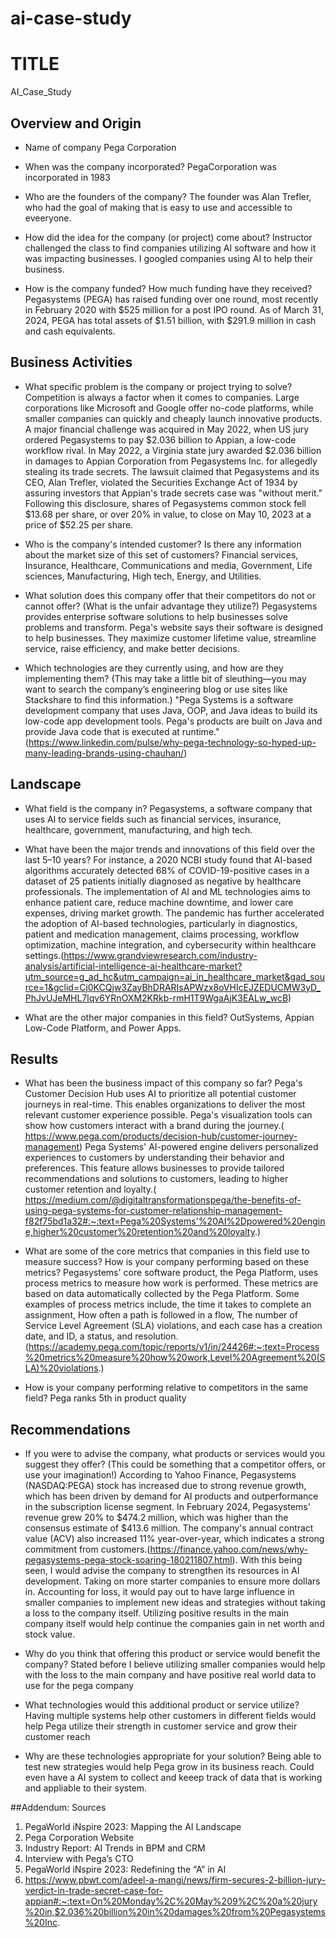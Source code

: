 # ai-case-study
# TITLE
AI_Case_Study

## Overview and Origin
* Name of company
Pega Corporation

* When was the company incorporated?
PegaCorporation was incorporated in 1983

* Who are the founders of the company?
The founder was Alan Trefler, who had the goal of making that is easy to use and accessible to eveeryone.

* How did the idea for the company (or project) come about?
Instructor challenged the class to find companies utilizing AI software and how it was impacting businesses. I googled companies using AI to help their business. 

* How is the company funded? How much funding have they received?
Pegasystems (PEGA) has raised funding over one round, most recently in February 2020 with $525 million for a post IPO round. As of March 31, 2024, PEGA has total assets of $1.51 billion, with $291.9 million in cash and cash equivalents.

## Business Activities

* What specific problem is the company or project trying to solve?
Competition is always a factor when it comes to companies. Large corporations like Microsoft and Google offer no-code platforms, while smaller companies can quickly and cheaply launch innovative products. A major financial challenge was acquired in May 2022, when US jury ordered Pegasystems to pay $2.036 billion to Appian, a low-code workflow rival. In May 2022, a Virginia state jury awarded $2.036 billion in damages to Appian Corporation from Pegasystems Inc. for allegedly stealing its trade secrets. The lawsuit claimed that Pegasystems and its CEO, Alan Trefler, violated the Securities Exchange Act of 1934 by assuring investors that Appian's trade secrets case was "without merit." Following this disclosure, shares of Pegasystems common stock fell $13.68 per share, or over 20% in value, to close on May 10, 2023 at a price of $52.25 per share.

* Who is the company's intended customer? Is there any information about the market size of this set of customers? Financial services, Insurance, Healthcare, Communications and media, Government, Life sciences, Manufacturing, High tech, Energy, and Utilities.

* What solution does this company offer that their competitors do not or cannot offer? (What is the unfair advantage they utilize?) Pegasystems provides enterprise software solutions to help businesses solve problems and transform. Pega's website says their software is designed to help businesses. They maximize customer lifetime value, streamline service, raise efficiency, and make better decisions.

* Which technologies are they currently using, and how are they implementing them? (This may take a little bit of sleuthing&mdash;you may want to search the company’s engineering blog or use sites like Stackshare to find this information.) "Pega Systems is a software development company that uses Java, OOP, and Java ideas to build its low-code app development tools. Pega's products are built on Java and provide Java code that is executed at runtime." (https://www.linkedin.com/pulse/why-pega-technology-so-hyped-up-many-leading-brands-using-chauhan/)

## Landscape

* What field is the company in?
Pegasystems, a software company that uses AI to service fields such as financial services, insurance, healthcare, government, manufacturing, and high tech.

* What have been the major trends and innovations of this field over the last 5&ndash;10 years?
For instance, a 2020 NCBI study found that AI-based algorithms accurately detected 68% of COVID-19-positive cases in a dataset of 25 patients initially diagnosed as negative by healthcare professionals. The implementation of AI and ML technologies aims to enhance patient care, reduce machine downtime, and lower care expenses, driving market growth. The pandemic has further accelerated the adoption of AI-based technologies, particularly in diagnostics, patient and medication management, claims processing, workflow optimization, machine integration, and cybersecurity within healthcare settings.(https://www.grandviewresearch.com/industry-analysis/artificial-intelligence-ai-healthcare-market?utm_source=g_ad_hc&utm_campaign=ai_in_healthcare_market&gad_source=1&gclid=Cj0KCQjw3ZayBhDRARIsAPWzx8oVHIcEJZEDUCMW3yD_PhJvUJeMHL7lqv6YRnOXM2KRkb-rmH1T9WgaAjK3EALw_wcB)

* What are the other major companies in this field?
OutSystems, Appian Low-Code Platform, and Power Apps.

## Results

* What has been the business impact of this company so far?
Pega's Customer Decision Hub uses AI to prioritize all potential customer journeys in real-time. This enables organizations to deliver the most relevant customer experience possible. Pega's visualization tools can show how customers interact with a brand during the journey.( https://www.pega.com/products/decision-hub/customer-journey-management) Pega Systems' AI-powered engine delivers personalized experiences to customers by understanding their behavior and preferences. This feature allows businesses to provide tailored recommendations and solutions to customers, leading to higher customer retention and loyalty.( https://medium.com/@digitaltransformationspega/the-benefits-of-using-pega-systems-for-customer-relationship-management-f82f75bd1a32#:~:text=Pega%20Systems'%20AI%2Dpowered%20engine,higher%20customer%20retention%20and%20loyalty.)

* What are some of the core metrics that companies in this field use to measure success? How is your company performing based on these metrics? Pegasystems' core software product, the Pega Platform, uses process metrics to measure how work is performed. These metrics are based on data automatically collected by the Pega Platform. Some examples of process metrics include, the time it takes to complete an assignment, How often a path is followed in a flow, The number of Service Level Agreement (SLA) violations, and each case has a creation date, and ID, a status, and resolution. (https://academy.pega.com/topic/reports/v1/in/24426#:~:text=Process%20metrics%20measure%20how%20work,Level%20Agreement%20(SLA)%20violations.)

* How is your company performing relative to competitors in the same field?
Pega ranks 5th in product quality 

## Recommendations

* If you were to advise the company, what products or services would you suggest they offer? (This could be something that a competitor offers, or use your imagination!) According to Yahoo Finance, Pegasystems (NASDAQ:PEGA) stock has increased due to strong revenue growth, which has been driven by demand for AI products and outperformance in the subscription license segment. In February 2024, Pegasystems' revenue grew 20% to $474.2 million, which was higher than the consensus estimate of $413.6 million. The company's annual contract value (ACV) also increased 11% year-over-year, which indicates a strong commitment from customers.(https://finance.yahoo.com/news/why-pegasystems-pega-stock-soaring-180211807.html). With this being seen, I would advise the company to strengthen its resources in AI development. Taking on more starter companies to ensure more dollars in. Accounting for loss, it would pay out to have large influence in smaller companies to implement new ideas and strategies without taking a loss to the company itself. Utilizing positive results in the main company itself would help continue the companies gain in net worth and stock value.

* Why do you think that offering this product or service would benefit the company?
Stated before I believe utilizing smaller companies would help with the loss to the main company and have positive real world data to use for the pega company

* What technologies would this additional product or service utilize?
Having multiple systems help other customers in different fields would help Pega utilize their strength in customer service and grow their customer reach

* Why are these technologies appropriate for your solution?
Being able to test new strategies would help Pega grow in its business reach. Could even have a AI system to collect and keeep track of data that is working and appliable to their system.

##Addendum: Sources
1.	PegaWorld iNspire 2023: Mapping the AI Landscape
2.	Pega Corporation Website
3.	Industry Report: AI Trends in BPM and CRM
4.	Interview with Pega’s CTO
5.	PegaWorld iNspire 2023: Redefining the “A” in AI
6. https://www.pbwt.com/adeel-a-mangi/news/firm-secures-2-billion-jury-verdict-in-trade-secret-case-for-appian#:~:text=On%20Monday%2C%20May%209%2C%20a%20jury%20in,$2.036%20billion%20in%20damages%20from%20Pegasystems%20Inc.
